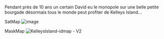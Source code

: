 Pendant près de 10 ans un certain David eu le monopole sur une belle petite bourgade désormais tous le monde peut profiter de Kelleys Island...

SatMap
![image](https://github.com/user-attachments/assets/47f37b9e-b57e-4d69-8ff9-73b567300612)


MaskMap
![KelleysIsland-idmap - V2](https://github.com/user-attachments/assets/8706513f-c72f-4cf7-b0f1-a99202fb9b81)
